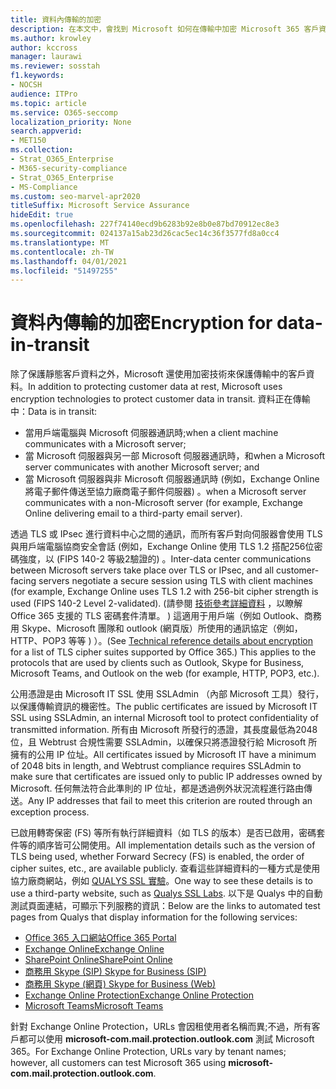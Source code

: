 ```yaml
---
title: 資料內傳輸的加密
description: 在本文中，會找到 Microsoft 如何在傳輸中加密 Microsoft 365 客戶資料的簡短說明。
ms.author: krowley
author: kccross
manager: laurawi
ms.reviewer: sosstah
f1.keywords:
- NOCSH
audience: ITPro
ms.topic: article
ms.service: O365-seccomp
localization_priority: None
search.appverid:
- MET150
ms.collection:
- Strat_O365_Enterprise
- M365-security-compliance
- Strat_O365_Enterprise
- MS-Compliance
ms.custom: seo-marvel-apr2020
titleSuffix: Microsoft Service Assurance
hideEdit: true
ms.openlocfilehash: 227f74140ecd9b6283b92e8b0e87bd70912ec8e3
ms.sourcegitcommit: 024137a15ab23d26cac5ec14c36f3577fd8a0cc4
ms.translationtype: MT
ms.contentlocale: zh-TW
ms.lasthandoff: 04/01/2021
ms.locfileid: "51497255"
---
```

# <a name="encryption-for-data-in-transit"></a><span data-ttu-id="da6ee-103">資料內傳輸的加密</span><span class="sxs-lookup"><span data-stu-id="da6ee-103">Encryption for data-in-transit</span></span>

<span data-ttu-id="da6ee-104">除了保護靜態客戶資料之外，Microsoft 還使用加密技術來保護傳輸中的客戶資料。</span><span class="sxs-lookup"><span data-stu-id="da6ee-104">In addition to protecting customer data at rest, Microsoft uses encryption technologies to protect customer data in transit.</span></span> <span data-ttu-id="da6ee-105">資料正在傳輸中：</span><span class="sxs-lookup"><span data-stu-id="da6ee-105">Data is in transit:</span></span>

- <span data-ttu-id="da6ee-106">當用戶端電腦與 Microsoft 伺服器通訊時;</span><span class="sxs-lookup"><span data-stu-id="da6ee-106">when a client machine communicates with a Microsoft server;</span></span>
- <span data-ttu-id="da6ee-107">當 Microsoft 伺服器與另一部 Microsoft 伺服器通訊時，和</span><span class="sxs-lookup"><span data-stu-id="da6ee-107">when a Microsoft server communicates with another Microsoft server; and</span></span>
- <span data-ttu-id="da6ee-108">當 Microsoft 伺服器與非 Microsoft 伺服器通訊時 (例如，Exchange Online 將電子郵件傳送至協力廠商電子郵件伺服器) 。</span><span class="sxs-lookup"><span data-stu-id="da6ee-108">when a Microsoft server communicates with a non-Microsoft server (for example, Exchange Online delivering email to a third-party email server).</span></span>

<span data-ttu-id="da6ee-109">透過 TLS 或 IPsec 進行資料中心之間的通訊，而所有客戶對向伺服器會使用 TLS 與用戶端電腦協商安全會話 (例如，Exchange Online 使用 TLS 1.2 搭配256位密碼強度，以 (FIPS 140-2 等級2驗證的) 。</span><span class="sxs-lookup"><span data-stu-id="da6ee-109">Inter-data center communications between Microsoft servers take place over TLS or IPsec, and all customer-facing servers negotiate a secure session using TLS with client machines (for example, Exchange Online uses TLS 1.2 with 256-bit cipher strength is used (FIPS 140-2 Level 2-validated).</span></span> <span data-ttu-id="da6ee-110"> (請參閱 [技術參考詳細資料](/microsoft-365/compliance/technical-reference-details-about-encryption) ，以瞭解 Office 365 支援的 TLS 密碼套件清單。 ) 這適用于用戶端（例如 Outlook、商務用 Skype、Microsoft 團隊和 outlook (網頁版）所使用的通訊協定（例如，HTTP、POP3 等等 ) ）。</span><span class="sxs-lookup"><span data-stu-id="da6ee-110">(See [Technical reference details about encryption](/microsoft-365/compliance/technical-reference-details-about-encryption) for a list of TLS cipher suites supported by Office 365.) This applies to the protocols that are used by clients such as Outlook, Skype for Business, Microsoft Teams, and Outlook on the web (for example, HTTP, POP3, etc.).</span></span>

<span data-ttu-id="da6ee-111">公用憑證是由 Microsoft IT SSL 使用 SSLAdmin （內部 Microsoft 工具）發行，以保護傳輸資訊的機密性。</span><span class="sxs-lookup"><span data-stu-id="da6ee-111">The public certificates are issued by Microsoft IT SSL using SSLAdmin, an internal Microsoft tool to protect confidentiality of transmitted information.</span></span> <span data-ttu-id="da6ee-112">所有由 Microsoft 所發行的憑證，其長度最低為2048位，且 Webtrust 合規性需要 SSLAdmin，以確保只將憑證發行給 Microsoft 所擁有的公用 IP 位址。</span><span class="sxs-lookup"><span data-stu-id="da6ee-112">All certificates issued by Microsoft IT have a minimum of 2048 bits in length, and Webtrust compliance requires SSLAdmin to make sure that certificates are issued only to public IP addresses owned by Microsoft.</span></span> <span data-ttu-id="da6ee-113">任何無法符合此準則的 IP 位址，都是透過例外狀況流程進行路由傳送。</span><span class="sxs-lookup"><span data-stu-id="da6ee-113">Any IP addresses that fail to meet this criterion are routed through an exception process.</span></span>

<span data-ttu-id="da6ee-114">已啟用轉寄保密 (FS) 等所有執行詳細資料（如 TLS 的版本）是否已啟用，密碼套件等的順序皆可公開使用。</span><span class="sxs-lookup"><span data-stu-id="da6ee-114">All implementation details such as the version of TLS being used, whether Forward Secrecy (FS) is enabled, the order of cipher suites, etc., are available publicly.</span></span> <span data-ttu-id="da6ee-115">查看這些詳細資料的一種方式是使用協力廠商網站，例如 [QUALYS SSL 實驗](https://www.ssllabs.com)。</span><span class="sxs-lookup"><span data-stu-id="da6ee-115">One way to see these details is to use a third-party website, such as [Qualys SSL Labs](https://www.ssllabs.com).</span></span> <span data-ttu-id="da6ee-116">以下是 Qualys 中的自動測試頁面連結，可顯示下列服務的資訊：</span><span class="sxs-lookup"><span data-stu-id="da6ee-116">Below are the links to automated test pages from Qualys that display information for the following services:</span></span>

- [<span data-ttu-id="da6ee-117">Office 365 入口網站</span><span class="sxs-lookup"><span data-stu-id="da6ee-117">Office 365 Portal</span></span>](https://www.ssllabs.com/ssltest/analyze.html?d=portal.office.com&hideResults=on)
- [<span data-ttu-id="da6ee-118">Exchange Online</span><span class="sxs-lookup"><span data-stu-id="da6ee-118">Exchange Online</span></span>](https://www.ssllabs.com/ssltest/analyze.html?d=outlook.office365.com&hideResults=on)
- [<span data-ttu-id="da6ee-119">SharePoint Online</span><span class="sxs-lookup"><span data-stu-id="da6ee-119">SharePoint Online</span></span>](https://www.ssllabs.com/ssltest/analyze.html?d=microsoft-my.sharepoint.com&hideResults=on)
- [<span data-ttu-id="da6ee-120">商務用 Skype (SIP) </span><span class="sxs-lookup"><span data-stu-id="da6ee-120">Skype for Business (SIP)</span></span>](https://www.ssllabs.com/ssltest/analyze.html?d=sipdir.online.lync.com)
- [<span data-ttu-id="da6ee-121">商務用 Skype (網頁) </span><span class="sxs-lookup"><span data-stu-id="da6ee-121">Skype for Business (Web)</span></span>](https://www.ssllabs.com/ssltest/analyze.html?d=webdir.online.lync.com&hideResults=on)
- [<span data-ttu-id="da6ee-122">Exchange Online Protection</span><span class="sxs-lookup"><span data-stu-id="da6ee-122">Exchange Online Protection</span></span>](https://ssl-tools.net/mailservers/microsoft-com.mail.protection.outlook.com)
- [<span data-ttu-id="da6ee-123">Microsoft Teams</span><span class="sxs-lookup"><span data-stu-id="da6ee-123">Microsoft Teams</span></span>](https://www.ssllabs.com/ssltest/analyze.html?d=teams.microsoft.com&latest)

<span data-ttu-id="da6ee-124">針對 Exchange Online Protection，URLs 會因租使用者名稱而異;不過，所有客戶都可以使用 **microsoft-com.mail.protection.outlook.com** 測試 Microsoft 365。</span><span class="sxs-lookup"><span data-stu-id="da6ee-124">For Exchange Online Protection, URLs vary by tenant names; however, all customers can test Microsoft 365 using **microsoft-com.mail.protection.outlook.com**.</span></span>
